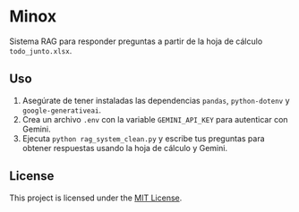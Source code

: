 # Minox

Sistema RAG para responder preguntas a partir de la hoja de cálculo `todo_junto.xlsx`.

## Uso

1. Asegúrate de tener instaladas las dependencias `pandas`, `python-dotenv` y `google-generativeai`.
2. Crea un archivo `.env` con la variable `GEMINI_API_KEY` para autenticar con Gemini.
3. Ejecuta `python rag_system_clean.py` y escribe tus preguntas para obtener respuestas usando la hoja de cálculo y Gemini.

## License

This project is licensed under the [MIT License](LICENSE).
